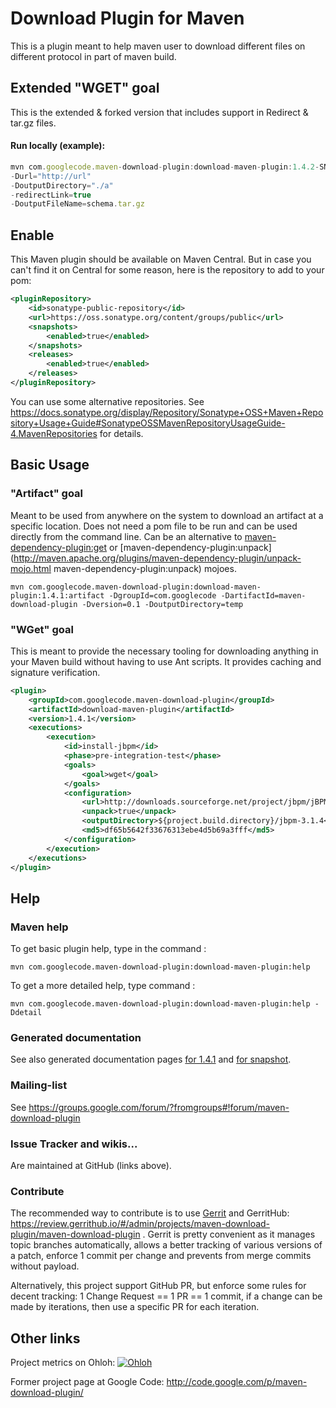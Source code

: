 # Download Plugin for Maven
This is a plugin meant to help maven user to download different files on different protocol in part of maven build.


## Extended "WGET" goal
This is the extended & forked version that includes support in Redirect & tar.gz files.


#### Run locally (example): 
 ```javascript
 mvn com.googlecode.maven-download-plugin:download-maven-plugin:1.4.2-SNAPSHOT:wget 
 -Durl="http://url" 
 -DoutputDirectory="./a"
 -redirectLink=true
 -DoutputFileName=schema.tar.gz
 ```




 






## Enable 

This Maven plugin should be available on Maven Central. But in case you can't find it on Central for some reason, here is the repository to add to your pom:

```xml
<pluginRepository>
	<id>sonatype-public-repository</id>
	<url>https://oss.sonatype.org/content/groups/public</url>
	<snapshots>
		<enabled>true</enabled>
	</snapshots>
	<releases>
		<enabled>true</enabled>
	</releases>
</pluginRepository>
````

You can use some alternative repositories. See https://docs.sonatype.org/display/Repository/Sonatype+OSS+Maven+Repository+Usage+Guide#SonatypeOSSMavenRepositoryUsageGuide-4.MavenRepositories for details.

## Basic Usage

### "Artifact" goal
Meant to be used from anywhere on the system to download an artifact at a specific location.  Does not need a pom file to be run and can be used directly from the command line.
Can be an alternative to [maven-dependency-plugin:get](http://maven.apache.org/plugins/maven-dependency-plugin/get-mojo.html) or [maven-dependency-plugin:unpack](http://maven.apache.org/plugins/maven-dependency-plugin/unpack-mojo.html maven-dependency-plugin:unpack) mojoes.


```
mvn com.googlecode.maven-download-plugin:download-maven-plugin:1.4.1:artifact -DgroupId=com.googlecode -DartifactId=maven-download-plugin -Dversion=0.1 -DoutputDirectory=temp
```

### "WGet" goal
This is meant to provide the necessary tooling for downloading anything in your Maven build without having to use Ant scripts.
It provides caching and signature verification.
```xml
<plugin>
	<groupId>com.googlecode.maven-download-plugin</groupId>
	<artifactId>download-maven-plugin</artifactId>
	<version>1.4.1</version>
	<executions>
		<execution>
			<id>install-jbpm</id>
			<phase>pre-integration-test</phase>
			<goals>
				<goal>wget</goal>
			</goals>
			<configuration>
				<url>http://downloads.sourceforge.net/project/jbpm/jBPM%203/jbpm-3.1.4/jbpm-3.1.4.zip</url>
				<unpack>true</unpack>
				<outputDirectory>${project.build.directory}/jbpm-3.1.4</outputDirectory>
				<md5>df65b5642f33676313ebe4d5b69a3fff</md5>
			</configuration>
		</execution>
	</executions>
</plugin>
```

## Help

### Maven help

To get basic plugin help, type in the command : 
```
mvn com.googlecode.maven-download-plugin:download-maven-plugin:help
```

To get a more detailed help, type command : 
```
mvn com.googlecode.maven-download-plugin:download-maven-plugin:help -Ddetail
```
### Generated documentation

See also generated documentation pages [for 1.4.1](http://maven-download-plugin.github.com/maven-download-plugin/docsite/1.4.1/) and [for snapshot](http://maven-download-plugin.github.com/maven-download-plugin/docsite/snapshot/).

### Mailing-list

See https://groups.google.com/forum/?fromgroups#!forum/maven-download-plugin

### Issue Tracker and wikis...

Are maintained at GitHub (links above).

### Contribute

The recommended way to contribute is to use [Gerrit](https://gerrit-review.googlesource.com/Documentation/user-upload.html) and GerritHub: https://review.gerrithub.io/#/admin/projects/maven-download-plugin/maven-download-plugin . Gerrit is pretty convenient as it manages topic branches automatically, allows a better tracking of various versions of a patch, enforce 1 commit per change and prevents from merge commits without payload.

Alternatively, this project support GitHub PR, but enforce some rules for decent tracking: 1 Change Request == 1 PR == 1 commit, if a change can be made by iterations, then use a specific PR for each iteration.

## Other links

Project metrics on Ohloh: [![Ohloh](https://www.ohloh.net/p/download-maven-plugin/widgets/project_partner_badge.gif)](https://www.ohloh.net/p/download-maven-plugin)

Former project page at Google Code: http://code.google.com/p/maven-download-plugin/
